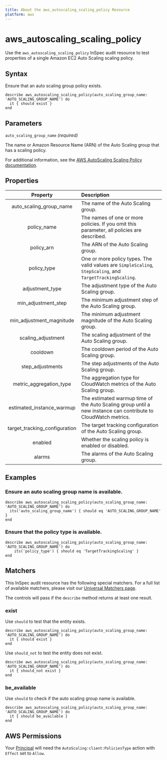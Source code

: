 ```yaml
---
title: About the aws_autoscaling_scaling_policy Resource
platform: aws
---
```


# aws_autoscaling_scaling_policy

Use the `aws_autoscaling_scaling_policy` InSpec audit resource to test properties of a single Amazon EC2 Auto Scaling scaling policy.

## Syntax

Ensure that an auto scaling group policy exists.

    describe aws_autoscaling_scaling_policy(auto_scaling_group_name: 'AUTO_SCALING_GROUP_NAME') do
      it { should exist }
    end

## Parameters

`auto_scaling_group_name` _(required)_

The name or Amazon Resource Name (ARN) of the Auto Scaling group that has a scaling policy.

For additional information, see the [AWS AutoScaling Scaling Policy documentation](https://docs.aws.amazon.com/AWSCloudFormation/latest/UserGuide/aws-properties-as-policy.html).

## Properties

| Property | Description |
| :---: | :--- |
| auto_scaling_group_name |  The name of the Auto Scaling group. |
| policy_name | The names of one or more policies. If you omit this parameter, all policies are described. |
| policy_arn | The ARN of the Auto Scaling group. |
| policy_type | One or more policy types. The valid values are `SimpleScaling`, `StepScaling`, and `TargetTrackingScaling`. |
| adjustment_type | The adjustment type of the Auto Scaling group. |
| min_adjustment_step | The minimum adjustment step of the Auto Scaling group. |
| min_adjustment_magnitude | The minimum adjustment magnitude of the Auto Scaling group. |
| scaling_adjustment | The scaling adjustment of the Auto Scaling group. |
| cooldown | The cooldown period of the Auto Scaling group. |
| step_adjustments | The step adjustments of the Auto Scaling group. |
| metric_aggregation_type | The aggregation type for CloudWatch metrics of the Auto Scaling group. |
| estimated_instance_warmup | The estimated warmup time of the Auto Scaling group until a new instance can contribute to CloudWatch metrics. |
| target_tracking_configuration | The target tracking configuration of the Auto Scaling group. |
| enabled | Whether the scaling policy is enabled or disabled. |
| alarms | The alarms of the Auto Scaling group. |

## Examples

### Ensure an auto scaling group name is available.

    describe aws_autoscaling_scaling_policy(auto_scaling_group_name: 'AUTO_SCALING_GROUP_NAME') do
      its('auto_scaling_group_name') { should eq 'AUTO_SCALING_GROUP_NAME' }
    end

### Ensure that the policy type is available.

    describe aws_autoscaling_scaling_policy(auto_scaling_group_name: 'AUTO_SCALING_GROUP_NAME') do
        its('policy_type') { should eq 'TargetTrackingScaling' }
    end

## Matchers

This InSpec audit resource has the following special matchers. For a full list of available matchers, please visit our [Universal Matchers page](https://www.inspec.io/docs/reference/matchers/).

The controls will pass if the `describe` method returns at least one result.

### exist

Use `should` to test that the entity exists.

    describe aws_autoscaling_scaling_policy(auto_scaling_group_name: 'AUTO_SCALING_GROUP_NAME') do
      it { should exist }
    end

Use `should_not` to test the entity does not exist.

    describe aws_autoscaling_scaling_policy(auto_scaling_group_name: 'AUTO_SCALING_GROUP_NAME') do
      it { should_not exist }
    end

### be_available

Use `should` to check if the auto scaling group name is available.

    describe aws_autoscaling_scaling_policy(auto_scaling_group_name: 'AUTO_SCALING_GROUP_NAME') do
      it { should be_available }
    end

## AWS Permissions

Your [Principal](https://docs.aws.amazon.com/IAM/latest/UserGuide/intro-structure.html#intro-structure-principal) will need the `AutoScaling:client:PoliciesType` action with `Effect` set to `Allow`.
